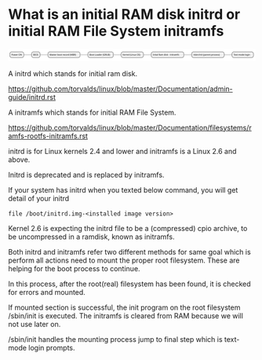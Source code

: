 # What is an initial RAM disk initrd or initial RAM File System initramfs

![Screenshot](diagram-boot-process.svg)

A initrd which stands for initial ram disk.

https://github.com/torvalds/linux/blob/master/Documentation/admin-guide/initrd.rst

A initramfs which stands for initial RAM File System.

https://github.com/torvalds/linux/blob/master/Documentation/filesystems/ramfs-rootfs-initramfs.rst


initrd is for Linux kernels 2.4 and lower and
initramfs is a Linux 2.6 and above.


Initrd is deprecated and is replaced by initramfs.


If your system has initrd when you texted below command, you will get detail of your initrd 

```
file /boot/initrd.img-<installed image version>
```

Kernel 2.6 is expecting the initrd file to be a (compressed) cpio archive, to be uncompressed in a ramdisk, known as initramfs.


Both initrd and initramfs refer two different methods
for same goal which is perform all actions need to mount the proper root filesystem. These are helping for the boot process to continue.

In this process, after the root(real) filesystem has been found, it is checked for errors and mounted.


If mounted section is successful, the init program on the root filesystem /sbin/init is executed. The initramfs is cleared from RAM because we will not use later on.


/sbin/init handles the mounting process jump to final step
which is text-mode login prompts.

